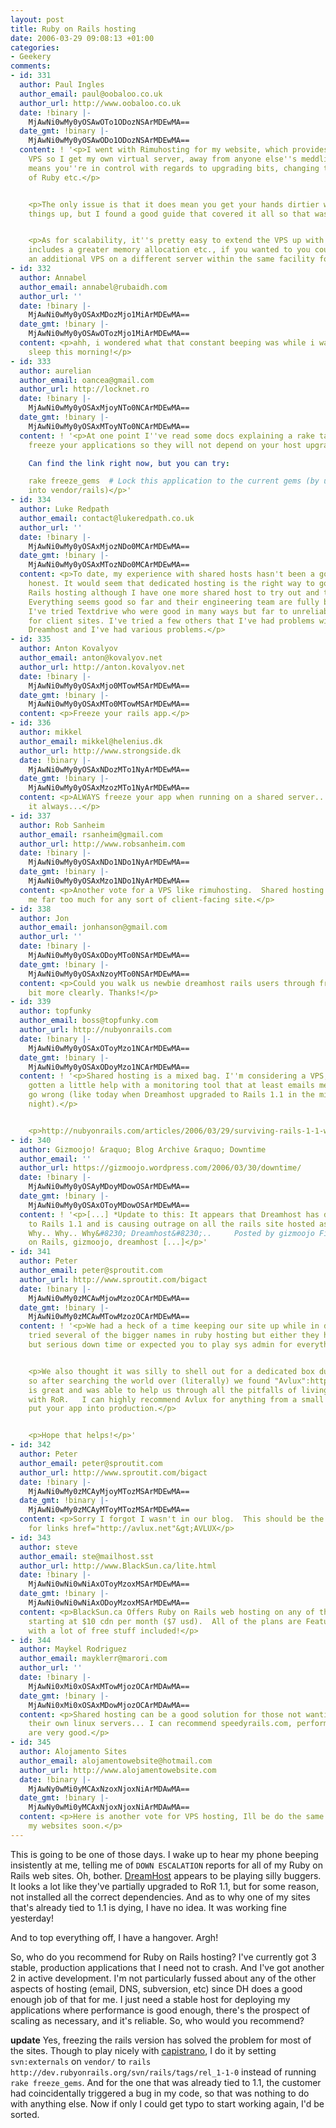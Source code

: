 ```yaml
---
layout: post
title: Ruby on Rails hosting
date: 2006-03-29 09:08:13 +01:00
categories:
- Geekery
comments:
- id: 331
  author: Paul Ingles
  author_email: paul@oobaloo.co.uk
  author_url: http://www.oobaloo.co.uk
  date: !binary |-
    MjAwNi0wMy0yOSAwOTo1ODozNSArMDEwMA==
  date_gmt: !binary |-
    MjAwNi0wMy0yOSAwODo1ODozNSArMDEwMA==
  content: ! '<p>I went with Rimuhosting for my website, which provides a full-blown
    VPS so I get my own virtual server, away from anyone else''s meddling. This also
    means you''re in control with regards to upgrading bits, changing the version
    of Ruby etc.</p>


    <p>The only issue is that it does mean you get your hands dirtier with setting
    things up, but I found a good guide that covered it all so that was pretty easy-going.</p>


    <p>As for scalability, it''s pretty easy to extend the VPS up with a plan that
    includes a greater memory allocation etc., if you wanted to you could even setup
    an additional VPS on a different server within the same facility for some load-balancing/redundancy.</p>'
- id: 332
  author: Annabel
  author_email: annabel@rubaidh.com
  author_url: ''
  date: !binary |-
    MjAwNi0wMy0yOSAxMDozMjo1MiArMDEwMA==
  date_gmt: !binary |-
    MjAwNi0wMy0yOSAwOTozMjo1MiArMDEwMA==
  content: <p>ahh, i wondered what that constant beeping was while i was trying to
    sleep this morning!</p>
- id: 333
  author: aurelian
  author_email: oancea@gmail.com
  author_url: http://locknet.ro
  date: !binary |-
    MjAwNi0wMy0yOSAxMjoyNTo0NCArMDEwMA==
  date_gmt: !binary |-
    MjAwNi0wMy0yOSAxMToyNTo0NCArMDEwMA==
  content: ! '<p>At one point I''ve read some docs explaining a rake task that will
    freeze your applications so they will not depend on your host upgrade.

    Can find the link right now, but you can try:

    rake freeze_gems  # Lock this application to the current gems (by unpacking them
    into vendor/rails)</p>'
- id: 334
  author: Luke Redpath
  author_email: contact@lukeredpath.co.uk
  author_url: ''
  date: !binary |-
    MjAwNi0wMy0yOSAxMjozNDo0MCArMDEwMA==
  date_gmt: !binary |-
    MjAwNi0wMy0yOSAxMTozNDo0MCArMDEwMA==
  content: <p>To date, my experience with shared hosts hasn't been a good one to be
    honest. It would seem that dedicated hosting is the right way to go for now for
    Rails hosting although I have one more shared host to try out and that is Site5.
    Everything seems good so far and their engineering team are fully behind Rails.
    I've tried Textdrive who were good in many ways but far to unreliable in my opinion
    for client sites. I've tried a few others that I've had problems with including
    Dreamhost and I've had various problems.</p>
- id: 335
  author: Anton Kovalyov
  author_email: anton@kovalyov.net
  author_url: http://anton.kovalyov.net
  date: !binary |-
    MjAwNi0wMy0yOSAxMjo0MTowMSArMDEwMA==
  date_gmt: !binary |-
    MjAwNi0wMy0yOSAxMTo0MTowMSArMDEwMA==
  content: <p>Freeze your rails app.</p>
- id: 336
  author: mikkel
  author_email: mikkel@helenius.dk
  author_url: http://www.strongside.dk
  date: !binary |-
    MjAwNi0wMy0yOSAxNDozMTo1NyArMDEwMA==
  date_gmt: !binary |-
    MjAwNi0wMy0yOSAxMzozMTo1NyArMDEwMA==
  content: <p>ALWAYS freeze your app when running on a shared server...or...just freeze
    it always...</p>
- id: 337
  author: Rob Sanheim
  author_email: rsanheim@gmail.com
  author_url: http://www.robsanheim.com
  date: !binary |-
    MjAwNi0wMy0yOSAxNDo1NDo1NyArMDEwMA==
  date_gmt: !binary |-
    MjAwNi0wMy0yOSAxMzo1NDo1NyArMDEwMA==
  content: <p>Another vote for a VPS like rimuhosting.  Shared hosting would scare
    me far too much for any sort of client-facing site.</p>
- id: 338
  author: Jon
  author_email: jonhanson@gmail.com
  author_url: ''
  date: !binary |-
    MjAwNi0wMy0yOSAxODoyMTo0NSArMDEwMA==
  date_gmt: !binary |-
    MjAwNi0wMy0yOSAxNzoyMTo0NSArMDEwMA==
  content: <p>Could you walk us newbie dreamhost rails users through freezing it a
    bit more clearly. Thanks!</p>
- id: 339
  author: topfunky
  author_email: boss@topfunky.com
  author_url: http://nubyonrails.com
  date: !binary |-
    MjAwNi0wMy0yOSAxOToyMzo1NCArMDEwMA==
  date_gmt: !binary |-
    MjAwNi0wMy0yOSAxODoyMzo1NCArMDEwMA==
  content: ! '<p>Shared hosting is a mixed bag. I''m considering a VPS, but have also
    gotten a little help with a monitoring tool that at least emails me when things
    go wrong (like today when Dreamhost upgraded to Rails 1.1 in the middle of the
    night).</p>


    <p>http://nubyonrails.com/articles/2006/03/29/surviving-rails-1-1-with-server-monitoring</p>'
- id: 340
  author: Gizmoojo! &raquo; Blog Archive &raquo; Downtime
  author_email: ''
  author_url: https://gizmoojo.wordpress.com/2006/03/30/downtime/
  date: !binary |-
    MjAwNi0wMy0yOSAyMDoyMDowOSArMDEwMA==
  date_gmt: !binary |-
    MjAwNi0wMy0yOSAxOToyMDowOSArMDEwMA==
  content: ! '<p>[...] *Update to this: It appears that Dreamhost has decided to upgrade
    to Rails 1.1 and is causing outrage on all the rails site hosted as I had predicted.
    Why.. Why.. Why&#8230; Dreamhost&#8230;..     Posted by gizmoojo Filed in Ruby
    on Rails, gizmoojo, dreamhost [...]</p>'
- id: 341
  author: Peter
  author_email: peter@sproutit.com
  author_url: http://www.sproutit.com/bigact
  date: !binary |-
    MjAwNi0wMy0zMCAwMjowMzozOCArMDEwMA==
  date_gmt: !binary |-
    MjAwNi0wMy0zMCAwMTowMzozOCArMDEwMA==
  content: ! '<p>We had a heck of a time keeping our site up while in development.  We
    tried several of the bigger names in ruby hosting but either they had great support
    but serious down time or expected you to play sys admin for everything.</p>


    <p>We also thought it was silly to shell out for a dedicated box during development
    so after searching the world over (literally) we found "Avlux":http://avlux.net/.  Andrew
    is great and was able to help us through all the pitfalls of living on the edge
    with RoR.   I can highly recommend Avlux for anything from a small site to helping
    put your app into production.</p>


    <p>Hope that helps!</p>'
- id: 342
  author: Peter
  author_email: peter@sproutit.com
  author_url: http://www.sproutit.com/bigact
  date: !binary |-
    MjAwNi0wMy0zMCAyMjoyMTozMSArMDEwMA==
  date_gmt: !binary |-
    MjAwNi0wMy0zMCAyMToyMTozMSArMDEwMA==
  content: <p>Sorry I forgot I wasn't in our blog.  This should be the right format
    for links href="http://avlux.net"&gt;AVLUX</p>
- id: 343
  author: steve
  author_email: ste@mailhost.sst
  author_url: http://www.BlackSun.ca/lite.html
  date: !binary |-
    MjAwNi0wNi0wNiAxOToyMzoxMSArMDEwMA==
  date_gmt: !binary |-
    MjAwNi0wNi0wNiAxODoyMzoxMSArMDEwMA==
  content: <p>BlackSun.ca Offers Ruby on Rails web hosting on any of their plans,
    starting at $10 cdn per month ($7 usd).  All of the plans are Feature - Rich...
    with a lot of free stuff included!</p>
- id: 344
  author: Maykel Rodriguez
  author_email: mayklerr@marori.com
  author_url: ''
  date: !binary |-
    MjAwNi0xMi0xOSAxMTowMjozOCArMDAwMA==
  date_gmt: !binary |-
    MjAwNi0xMi0xOSAxMDowMjozOCArMDAwMA==
  content: <p>Shared hosting can be a good solution for those not wanting to administer
    their own linux servers... I can recommend speedyrails.com, performance and support
    are very good.</p>
- id: 345
  author: Alojamento Sites
  author_email: alojamentowebsite@hotmail.com
  author_url: http://www.alojamentowebsite.com
  date: !binary |-
    MjAwNy0wMi0yMCAxNzoxNjoxNiArMDAwMA==
  date_gmt: !binary |-
    MjAwNy0wMi0yMCAxNjoxNjoxNiArMDAwMA==
  content: <p>Here is another vote for VPS hosting, Ill be do the same thing with
    my websites soon.</p>
---
```

This is going to be one of those days.  I wake up to hear my phone beeping insistently at me, telling me of `DOWN ESCALATION` reports for all of my Ruby on Rails web sites.  Oh, bother.  [DreamHost](http://www.dreamhost.com/r.cgi?wossname) appears to be playing silly buggers.  It looks a lot like they've partially upgraded to RoR 1.1, but for some reason, not installed all the correct dependencies.  And as to why one of my sites that's already tied to 1.1 is dying, I have no idea.  It was working fine yesterday!

And to top everything off, I have a hangover.  Argh!

So, who do you recommend for Ruby on Rails hosting?  I've currently got 3 stable, production applications that I need not to crash.  And I've got another 2 in active development.  I'm not particularly fussed about any of the other aspects of hosting (email, DNS, subversion, etc) since DH does a good enough job of that for me.  I just need a stable host for deploying my applications where performance is good enough, there's the prospect of scaling as necessary, and it's reliable.  So, who would you recommend?

**update** Yes, freezing the rails version has solved the problem for most of the sites.  Though to play nicely with [capistrano](http://manuals.rubyonrails.com/read/book/17), I do it by setting `svn:externals` on `vendor/` to `rails http://dev.rubyonrails.org/svn/rails/tags/rel_1-1-0` instead of running `rake freeze_gems`. And for the one that was already tied to 1.1, the customer had coincidentally triggered a bug in my code, so that was nothing to do with anything else.  Now if only I could get typo to start working again, I'd be sorted.
